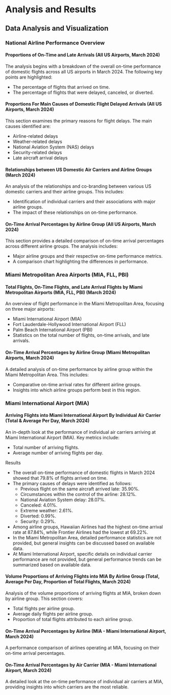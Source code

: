 # Analysis and Results

## Data Analysis and Visualization

### National Airline Performance Overview

#### Proportions of On-Time and Late Arrivals (All US Airports, March 2024)
The analysis begins with a breakdown of the overall on-time performance of domestic flights across all US airports in March 2024. The following key points are highlighted:
- The percentage of flights that arrived on time.
- The percentage of flights that were delayed, canceled, or diverted.

#### Proportions For Main Causes of Domestic Flight Delayed Arrivals (All US Airports, March 2024)
This section examines the primary reasons for flight delays. The main causes identified are:
- Airline-related delays
- Weather-related delays
- National Aviation System (NAS) delays
- Security-related delays
- Late aircraft arrival delays

#### Relationships between US Domestic Air Carriers and Airline Groups (March 2024)
An analysis of the relationships and co-branding between various US domestic carriers and their airline groups. This includes:
- Identification of individual carriers and their associations with major airline groups.
- The impact of these relationships on on-time performance.

#### On-Time Arrival Percentages by Airline Group (All US Airports, March 2024)
This section provides a detailed comparison of on-time arrival percentages across different airline groups. The analysis includes:
- Major airline groups and their respective on-time performance metrics.
- A comparison chart highlighting the differences in performance.

### Miami Metropolitan Area Airports (MIA, FLL, PBI)

#### Total Flights, On-Time Flights, and Late Arrival Flights by Miami Metropolitan Airports (MIA, FLL, PBI) (March 2024)
An overview of flight performance in the Miami Metropolitan Area, focusing on three major airports:
- Miami International Airport (MIA)
- Fort Lauderdale-Hollywood International Airport (FLL)
- Palm Beach International Airport (PBI)
- Statistics on the total number of flights, on-time arrivals, and late arrivals.

#### On-Time Arrival Percentages by Airline Group (Miami Metropolitan Airports, March 2024)
A detailed analysis of on-time performance by airline group within the Miami Metropolitan Area. This includes:
- Comparative on-time arrival rates for different airline groups.
- Insights into which airline groups perform best in this region.

### Miami International Airport (MIA)

#### Arriving Flights into Miami International Airport By Individual Air Carrier (Total & Average Per Day, March 2024)
An in-depth look at the performance of individual air carriers arriving at Miami International Airport (MIA). Key metrics include:
- Total number of arriving flights.
- Average number of arriving flights per day.

Results
- The overall on-time performance of domestic flights in March 2024 showed that 79.8% of flights arrived on time.
- The primary causes of delays were identified as follows:
  - Previous flight on the same aircraft arrived late: 35.90%.
  - Circumstances within the control of the airline: 28.12%.
  - National Aviation System delay: 28.07%.
  - Canceled: 4.01%.
  - Extreme weather: 2.61%.
  - Diverted: 0.99%.
  - Security: 0.29%.
- Among airline groups, Hawaiian Airlines had the highest on-time arrival rate at 87.84%, while Frontier Airlines had the lowest at 69.22%.
- In the Miami Metropolitan Area, detailed performance statistics are not provided, but general insights can be discussed based on available data.
- At Miami International Airport, specific details on individual carrier performance are not provided, but general performance trends can be summarized based on available data.

#### Volume Proportions of Arriving Flights into MIA By Airline Group (Total, Average Per Day, Proportion of Total Flights, March 2024)
Analysis of the volume proportions of arriving flights at MIA, broken down by airline group. This section covers:
- Total flights per airline group.
- Average daily flights per airline group.
- Proportion of total flights attributed to each airline group.

#### On-Time Arrival Percentages by Airline (MIA - Miami International Airport, March 2024)
A performance comparison of airlines operating at MIA, focusing on their on-time arrival percentages.

#### On-Time Arrival Percentages by Air Carrier (MIA - Miami International Airport, March 2024)
A detailed look at the on-time performance of individual air carriers at MIA, providing insights into which carriers are the most reliable.
